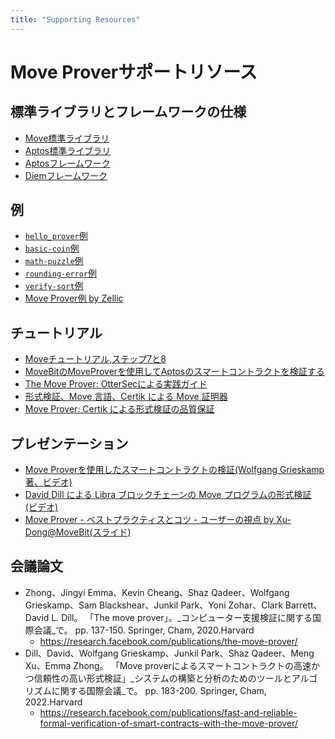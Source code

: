 ```yaml
---
title: "Supporting Resources"
---
```


# Move Proverサポートリソース

## 標準ライブラリとフレームワークの仕様

- [Move標準ライブラリ](https://github.com/aptos-labs/aptos-core/tree/main/aptos-move/framework/move-stdlib)
- [Aptos標準ライブラリ](https://github.com/aptos-labs/aptos-core/tree/main/aptos-move/framework/aptos-stdlib)
- [Aptosフレームワーク](https://github.com/aptos-labs/aptos-core/tree/main/aptos-move/framework/aptos-framework)
- [Diemフレームワーク](https://github.com/move-language/move/tree/main/language/documentation/examples/diem-framework/move-packages/DPN)

## 例

- [`hello_prover`例](https://github.com/aptos-labs/aptos-core/tree/main/aptos-move/move-examples/hello_prover)
- [`basic-coin`例](https://github.com/move-language/move/tree/main/language/documentation/examples/experimental/basic-coin)
- [`math-puzzle`例](https://github.com/move-language/move/tree/main/language/documentation/examples/experimental/math-puzzle)
- [`rounding-error`例](https://github.com/move-language/move/tree/main/language/documentation/examples/experimental/rounding-error)
- [`verify-sort`例](https://github.com/move-language/move/tree/main/language/documentation/examples/experimental/verify-sort)
- [Move Prover例 by Zellic](https://github.com/zellic/move-prover-examples)

## チュートリアル

- [Moveチュートリアル,ステップ7と8](https://github.com/aptos-labs/aptos-core/tree/main/aptos-move/move-examples/move-tutorial#step-7--use-the-move-prover)
- [MoveBitのMoveProverを使用してAptosのスマートコントラクトを検証する](https://www.movebit.xyz/blog/post/move-prover-tutorial-part-1.html)
- [The Move Prover: OtterSecによる実践ガイド](https://osec.io/blog/2022-09-16-move-prover)
- [形式検証、Move 言語、Certik による Move 証明器](https://www.certik.com/resources/blog/2wSOZ3mC55AB6CYol6Q2rP-formal-verification-the-move-language-and-the-move-prover)
- [Move Prover: Certik による形式検証の品質保証](https://www.certik.com/resources/blog/1NygvVeqIwhbUk1U1q3vJF-the-move-prover-quality-assurance-of-formal-verification)

## プレゼンテーション

- [Move Proverを使用したスマートコントラクトの検証(Wolfgang Grieskamp著、ビデオ)](https://drive.google.com/file/d/1DpI-rQ25Kq1jqMGioLgVrG3YuCqJHVMm/view?usp=share_link)
- [David Dill による Libra ブロックチェーンの Move プログラムの形式検証 (ビデオ)](https://www.fields.utoronto.ca/talks/Formal-verification-Move-programs-Libra-blockchain)
- [Move Prover - ベストプラクティスとコツ - ユーザーの視点 by Xu-Dong@MoveBit(スライド)
](https://docs.google.com/presentation/d/1SuV0m5gGxSN9SaLdj9lLmTjspJ2xN1TOWgnwvdWbKEY/edit?usp=sharing)

## 会議論文

- Zhong、Jingyi Emma、Kevin Cheang、Shaz Qadeer、Wolfgang Grieskamp、Sam Blackshear、Junkil Park、Yoni Zohar、Clark Barrett、David L. Dill。 「The move prover」。_コンピューター支援検証に関する国際会議_で。 pp. 137-150. Springer, Cham, 2020.Harvard
  - https://research.facebook.com/publications/the-move-prover/
- Dill、David、Wolfgang Grieskamp、Junkil Park、Shaz Qadeer、Meng Xu、Emma Zhong。 「Move proverによるスマートコントラクトの高速かつ信頼性の高い形式検証」_システムの構築と分析のためのツールとアルゴリズムに関する国際会議_で。 pp. 183-200. Springer, Cham, 2022.Harvard
  - https://research.facebook.com/publications/fast-and-reliable-formal-verification-of-smart-contracts-with-the-move-prover/
